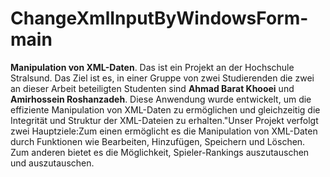 # ChangeXmlInputByWindowsForm-main
**Manipulation von XML-Daten**. Das ist ein Projekt an der Hochschule Stralsund. Das Ziel ist es, in einer Gruppe von zwei Studierenden die zwei an dieser Arbeit beteiligten Studenten sind **Ahmad Barat Khooei** und  **Amirhossein Roshanzadeh**. Diese Anwendung wurde entwickelt, um die effiziente Manipulation von XML-Daten zu ermöglichen und gleichzeitig die Integrität und Struktur der XML-Dateien zu erhalten."Unser Projekt verfolgt zwei Hauptziele:Zum einen ermöglicht es die Manipulation von XML-Daten durch Funktionen wie Bearbeiten, Hinzufügen, Speichern und Löschen. Zum anderen bietet es die Möglichkeit, Spieler-Rankings auszutauschen und auszutauschen.
